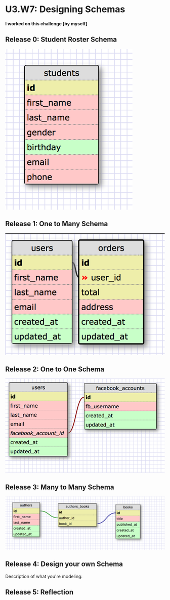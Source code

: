 # U3.W7: Designing Schemas


#### I worked on this challenge [by myself]


## Release 0: Student Roster Schema
<!-- display your image inline here -->
<img src="../imgs/students.png">

## Release 1: One to Many Schema
<!-- display your image inline here -->
<img src="../imgs/one_to_many.png">

## Release 2: One to One Schema
<!-- display your image inline here -->
<img src="../imgs/one_to_one.png">

## Release 3: Many to Many Schema
<!-- display your image inline here -->
<img src="../imgs/many_to_many.png">

## Release 4: Design your own Schema
Description of what you're modeling: 

<!-- display your one-to-one image inline here -->
<!-- display your many-to-many image inline here -->

## Release 5: Reflection
